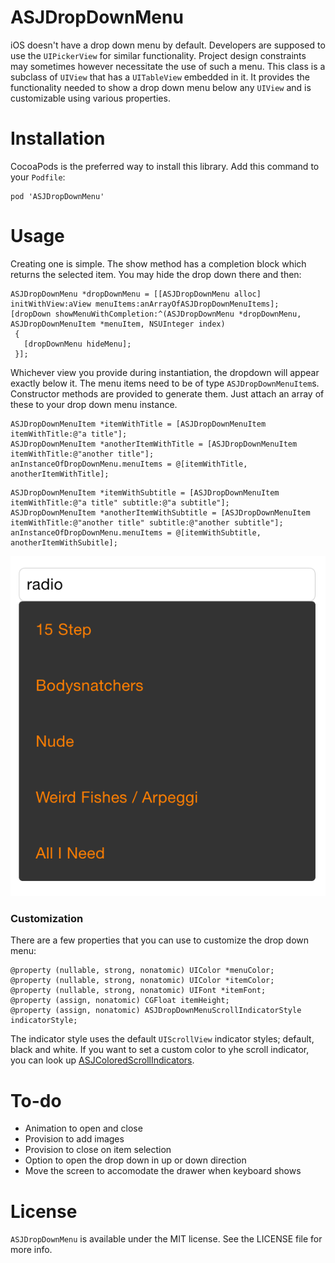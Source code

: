 # ASJDropDownMenu

iOS doesn't have a drop down menu by default. Developers are supposed to use the `UIPickerView` for similar functionality. Project design constraints may sometimes however necessitate the use of such a menu. This class is a subclass of `UIView` that has a `UITableView` embedded in it. It provides the functionality needed to show a drop down menu below any `UIView` and is customizable using various properties.

# Installation

CocoaPods is the preferred way to install this library. Add this command to your `Podfile`:

```
pod 'ASJDropDownMenu'
```

# Usage

Creating one is simple. The show method has a completion block which returns the selected item. You may hide the drop down there and then:

```objc
ASJDropDownMenu *dropDownMenu = [[ASJDropDownMenu alloc] initWithView:aView menuItems:anArrayOfASJDropDownMenuItems];
[dropDown showMenuWithCompletion:^(ASJDropDownMenu *dropDownMenu, ASJDropDownMenuItem *menuItem, NSUInteger index)
 {
   [dropDownMenu hideMenu];
 }];
```

Whichever view you provide during instantiation, the dropdown will appear exactly below it. The menu items need to be of type `ASJDropDownMenuItem`s. Constructor methods are provided to generate them. Just attach an array of these to your drop down menu instance.

```objc
ASJDropDownMenuItem *itemWithTitle = [ASJDropDownMenuItem itemWithTitle:@"a title"];
ASJDropDownMenuItem *anotherItemWithTitle = [ASJDropDownMenuItem itemWithTitle:@"another title"];
anInstanceOfDropDownMenu.menuItems = @[itemWithTitle, anotherItemWithTitle];
```

```objc
ASJDropDownMenuItem *itemWithSubtitle = [ASJDropDownMenuItem itemWithTitle:@"a title" subtitle:@"a subtitle"];
ASJDropDownMenuItem *anotherItemWithSubtitle = [ASJDropDownMenuItem itemWithTitle:@"another title" subtitle:@"another subtitle"];
anInstanceOfDropDownMenu.menuItems = @[itemWithSubtitle, anotherItemWithSubitle];
```

![alt tag](Screenshot.png)

### Customization

There are a few properties that you can use to customize the drop down menu:

```objc
@property (nullable, strong, nonatomic) UIColor *menuColor;
@property (nullable, strong, nonatomic) UIColor *itemColor;
@property (nullable, strong, nonatomic) UIFont *itemFont;
@property (assign, nonatomic) CGFloat itemHeight;
@property (assign, nonatomic) ASJDropDownMenuScrollIndicatorStyle indicatorStyle;
```

The indicator style uses the default `UIScrollView` indicator styles; default, black and white. If you want to set a custom color to yhe scroll indicator, you can look up [ASJColoredScrollIndicators](https://github.com/sudeepjaiswal/ASJColoredScrollIndicators).

# To-do

- Animation to open and close
- Provision to add images
- Provision to close on item selection
- Option to open the drop down in up or down direction
- Move the screen to accomodate the drawer when keyboard shows

# License

`ASJDropDownMenu` is available under the MIT license. See the LICENSE file for more info.
